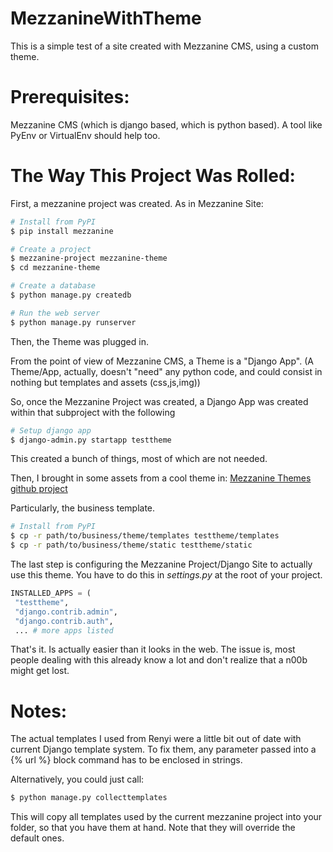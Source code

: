 MezzanineWithTheme
==================

This is a simple test of a site created with Mezzanine CMS, using a custom theme.


Prerequisites:
==============
Mezzanine CMS (which is django based, which is python based).
A tool like PyEnv or VirtualEnv should help too.


The Way This Project Was Rolled:
================================
First, a mezzanine project was created. As in Mezzanine Site:

``` bash
# Install from PyPI
$ pip install mezzanine

# Create a project
$ mezzanine-project mezzanine-theme
$ cd mezzanine-theme

# Create a database
$ python manage.py createdb

# Run the web server
$ python manage.py runserver
```

Then, the Theme was plugged in.

From the point of view of Mezzanine CMS, a Theme is a "Django App".
(A Theme/App, actually, doesn't "need" any python code, and could consist
in nothing but templates and assets (css,js,img))

So, once the Mezzanine Project was created, 
a Django App was created within that subproject with the following

``` bash
# Setup django app
$ django-admin.py startapp testtheme
```

This created a bunch of things, most of which are not needed.

Then, I brought in some assets from a cool theme in:
[Mezzanine Themes github project](https://github.com/renyi/mezzanine-themes)

Particularly, the business template. 

``` bash
# Install from PyPI
$ cp -r path/to/business/theme/templates testtheme/templates
$ cp -r path/to/business/theme/static testtheme/static
```

The last step is configuring the Mezzanine Project/Django Site to actually use this theme.
You have to do this in *settings.py* at the root of your project.

``` python
INSTALLED_APPS = ( 
 "testtheme", 
 "django.contrib.admin", 
 "django.contrib.auth", 
 ... # more apps listed
 ```
 
 That's it. Is actually easier than it looks in the web. The issue is,
 most people dealing with this already know a lot and don't realize
 that a n00b might get lost.
 
 
 Notes:
 ======
 
 The actual templates I used from Renyi were a little bit out of date with current Django template system.
 To fix them, any parameter passed into a {% url %} block command has to be enclosed in strings.
 
 Alternatively, you could just call:
 ``` bash
 $ python manage.py collecttemplates 
 ```
 This will copy all templates used by the current mezzanine project into your folder, so that you have them at hand.
 Note that they will override the default ones.